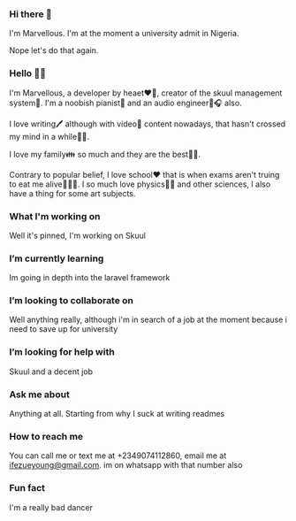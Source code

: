 ### Hi there 👋

I'm Marvellous. I'm at the moment a university admit in Nigeria. 

Nope let's do that again.

### Hello 👋👋 

I'm Marvellous, a developer by heaet❤️💖, creator of the skuul management system🏫. I'm a noobish pianist🎹 and an audio engineer🎵🎧 also.

I love writing🖊 although with video🎥 content nowadays, that hasn't crossed my mind in a while🤷‍♂️. 

I love my family👪 so much and they are the best💯💯.

Contrary to popular belief, I love school❤️ that is when exams aren't truing to eat me alive🥶😪😭. I so much love physics👩‍🔬 and other sciences, I
also have a thing for some art subjects.

### What I'm working on
Well it's pinned, I'm working on Skuul

### I’m currently learning
Im going in depth into the laravel framework 

### I’m looking to collaborate on
Well anything really, although i'm in search of a job at the moment because i need to save up for university

### I’m looking for help with
Skuul and a decent job

### Ask me about
Anything at all. Starting from why I suck at writing readmes

### How to reach me
You can call me or text me at +2349074112860, email me at ifezueyoung@gmail.com. im on whatsapp with that number also

### Fun fact
I'm a really bad dancer
